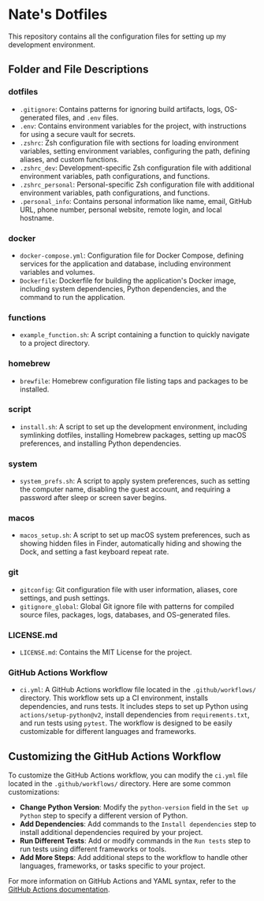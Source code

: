 # Nate's Dotfiles

This repository contains all the configuration files for setting up my development environment.

## Folder and File Descriptions

### dotfiles
- `.gitignore`: Contains patterns for ignoring build artifacts, logs, OS-generated files, and `.env` files.
- `.env`: Contains environment variables for the project, with instructions for using a secure vault for secrets.
- `.zshrc`: Zsh configuration file with sections for loading environment variables, setting environment variables, configuring the path, defining aliases, and custom functions.
- `.zshrc_dev`: Development-specific Zsh configuration file with additional environment variables, path configurations, and functions.
- `.zshrc_personal`: Personal-specific Zsh configuration file with additional environment variables, path configurations, and functions.
- `.personal_info`: Contains personal information like name, email, GitHub URL, phone number, personal website, remote login, and local hostname.

### docker
- `docker-compose.yml`: Configuration file for Docker Compose, defining services for the application and database, including environment variables and volumes.
- `Dockerfile`: Dockerfile for building the application's Docker image, including system dependencies, Python dependencies, and the command to run the application.

### functions
- `example_function.sh`: A script containing a function to quickly navigate to a project directory.

### homebrew
- `brewfile`: Homebrew configuration file listing taps and packages to be installed.

### script
- `install.sh`: A script to set up the development environment, including symlinking dotfiles, installing Homebrew packages, setting up macOS preferences, and installing Python dependencies.

### system
- `system_prefs.sh`: A script to apply system preferences, such as setting the computer name, disabling the guest account, and requiring a password after sleep or screen saver begins.

### macos
- `macos_setup.sh`: A script to set up macOS system preferences, such as showing hidden files in Finder, automatically hiding and showing the Dock, and setting a fast keyboard repeat rate.

### git
- `gitconfig`: Git configuration file with user information, aliases, core settings, and push settings.
- `gitignore_global`: Global Git ignore file with patterns for compiled source files, packages, logs, databases, and OS-generated files.

### LICENSE.md
- `LICENSE.md`: Contains the MIT License for the project.

### GitHub Actions Workflow
- `ci.yml`: A GitHub Actions workflow file located in the `.github/workflows/` directory. This workflow sets up a CI environment, installs dependencies, and runs tests. It includes steps to set up Python using `actions/setup-python@v2`, install dependencies from `requirements.txt`, and run tests using `pytest`. The workflow is designed to be easily customizable for different languages and frameworks.

## Customizing the GitHub Actions Workflow

To customize the GitHub Actions workflow, you can modify the `ci.yml` file located in the `.github/workflows/` directory. Here are some common customizations:

- **Change Python Version**: Modify the `python-version` field in the `Set up Python` step to specify a different version of Python.
- **Add Dependencies**: Add commands to the `Install dependencies` step to install additional dependencies required by your project.
- **Run Different Tests**: Add or modify commands in the `Run tests` step to run tests using different frameworks or tools.
- **Add More Steps**: Add additional steps to the workflow to handle other languages, frameworks, or tasks specific to your project.

For more information on GitHub Actions and YAML syntax, refer to the [GitHub Actions documentation](https://docs.github.com/en/actions).
